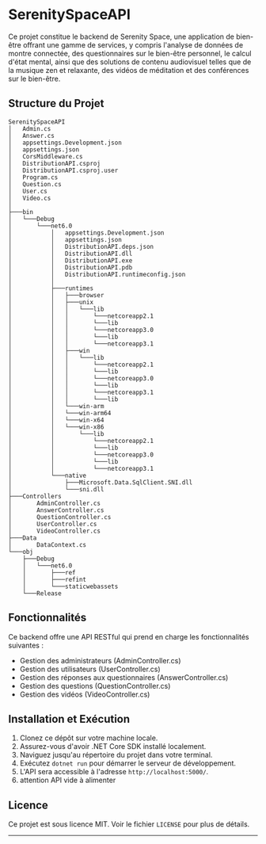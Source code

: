 
# SerenitySpaceAPI

Ce projet constitue le backend de Serenity Space, une application de bien-être offrant une gamme de services, y compris l'analyse de données de montre connectée, des questionnaires sur le bien-être personnel, le calcul d'état mental, ainsi que des solutions de contenu audiovisuel telles que de la musique zen et relaxante, des vidéos de méditation et des conférences sur le bien-être.

## Structure du Projet

```
SerenitySpaceAPI
│   Admin.cs
│   Answer.cs
│   appsettings.Development.json
│   appsettings.json
│   CorsMiddleware.cs
│   DistributionAPI.csproj
│   DistributionAPI.csproj.user
│   Program.cs
│   Question.cs
│   User.cs
│   Video.cs
│
├───bin
│   └───Debug
│       └───net6.0
│           │   appsettings.Development.json
│           │   appsettings.json
│           │   DistributionAPI.deps.json
│           │   DistributionAPI.dll
│           │   DistributionAPI.exe
│           │   DistributionAPI.pdb
│           │   DistributionAPI.runtimeconfig.json
│           │   
│           ├───runtimes
│           │   ├───browser
│           │   ├───unix
│           │   │   └───lib
│           │   │       └───netcoreapp2.1
│           │   │       └───lib
│           │   │       └───netcoreapp3.0
│           │   │       └───lib
│           │   │       └───netcoreapp3.1
│           │   ├───win
│           │   │   └───lib
│           │   │       └───netcoreapp2.1
│           │   │       └───lib
│           │   │       └───netcoreapp3.0
│           │   │       └───lib
│           │   │       └───netcoreapp3.1
│           │   │       └───lib
│           │   └───win-arm
│           │   └───win-arm64
│           │   └───win-x64
│           │   └───win-x86
│           │       └───lib
│           │           └───netcoreapp2.1
│           │           └───lib
│           │           └───netcoreapp3.0
│           │           └───lib
│           │           └───netcoreapp3.1
│           └───native
│               ├───Microsoft.Data.SqlClient.SNI.dll
│               └───sni.dll
├───Controllers
│       AdminController.cs
│       AnswerController.cs
│       QuestionController.cs
│       UserController.cs
│       VideoController.cs
├───Data
│       DataContext.cs
└───obj
    ├───Debug
    │   └───net6.0
    │       ├───ref
    │       ├───refint
    │       └───staticwebassets
    └───Release
```

## Fonctionnalités

Ce backend offre une API RESTful qui prend en charge les fonctionnalités suivantes :

- Gestion des administrateurs (AdminController.cs)
- Gestion des utilisateurs (UserController.cs)
- Gestion des réponses aux questionnaires (AnswerController.cs)
- Gestion des questions (QuestionController.cs)
- Gestion des vidéos (VideoController.cs)

## Installation et Exécution

1. Clonez ce dépôt sur votre machine locale.
2. Assurez-vous d'avoir .NET Core SDK installé localement.
3. Naviguez jusqu'au répertoire du projet dans votre terminal.
4. Exécutez `dotnet run` pour démarrer le serveur de développement. 
5. L'API sera accessible à l'adresse `http://localhost:5000/`.
6. attention API vide à alimenter 



## Licence

Ce projet est sous licence MIT. Voir le fichier `LICENSE` pour plus de détails.

---


